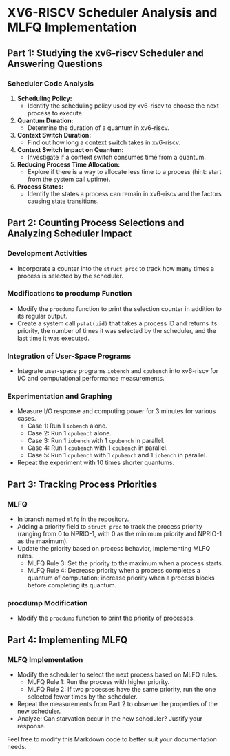 # XV6-RISCV Scheduler Analysis and MLFQ Implementation

## Part 1: Studying the xv6-riscv Scheduler and Answering Questions

### Scheduler Code Analysis
1. **Scheduling Policy:**
   - Identify the scheduling policy used by xv6-riscv to choose the next process to execute.
2. **Quantum Duration:**
   - Determine the duration of a quantum in xv6-riscv.
3. **Context Switch Duration:**
   - Find out how long a context switch takes in xv6-riscv.
4. **Context Switch Impact on Quantum:**
   - Investigate if a context switch consumes time from a quantum.
5. **Reducing Process Time Allocation:**
   - Explore if there is a way to allocate less time to a process (hint: start from the system call uptime).
6. **Process States:**
   - Identify the states a process can remain in xv6-riscv and the factors causing state transitions.

## Part 2: Counting Process Selections and Analyzing Scheduler Impact

### Development Activities
- Incorporate a counter into the `struct proc` to track how many times a process is selected by the scheduler.

### Modifications to procdump Function
- Modify the `procdump` function to print the selection counter in addition to its regular output.
- Create a system call `pstat(pid)` that takes a process ID and returns its priority, the number of times it was selected by the scheduler, and the last time it was executed.

### Integration of User-Space Programs
- Integrate user-space programs `iobench` and `cpubench` into xv6-riscv for I/O and computational performance measurements.

### Experimentation and Graphing
- Measure I/O response and computing power for 3 minutes for various cases.
  - Case 1: Run 1 `iobench` alone.
  - Case 2: Run 1 `cpubench` alone.
  - Case 3: Run 1 `iobench` with 1 `cpubench` in parallel.
  - Case 4: Run 1 `cpubench` with 1 `cpubench` in parallel.
  - Case 5: Run 1 `cpubench` with 1 `cpubench` and 1 `iobench` in parallel.
- Repeat the experiment with 10 times shorter quantums.

## Part 3: Tracking Process Priorities

### MLFQ 
- In branch named `mlfq` in the repository.
- Adding a priority field to `struct proc` to track the process priority (ranging from 0 to NPRIO-1, with 0 as the minimum priority and NPRIO-1 as the maximum).
- Update the priority based on process behavior, implementing MLFQ rules.
  - MLFQ Rule 3: Set the priority to the maximum when a process starts.
  - MLFQ Rule 4: Decrease priority when a process completes a quantum of computation; increase priority when a process blocks before completing its quantum.

### procdump Modification
- Modify the `procdump` function to print the priority of processes.

## Part 4: Implementing MLFQ

### MLFQ Implementation
- Modify the scheduler to select the next process based on MLFQ rules.
  - MLFQ Rule 1: Run the process with higher priority.
  - MLFQ Rule 2: If two processes have the same priority, run the one selected fewer times by the scheduler.
- Repeat the measurements from Part 2 to observe the properties of the new scheduler.
- Analyze: Can starvation occur in the new scheduler? Justify your response.

Feel free to modify this Markdown code to better suit your documentation needs.
